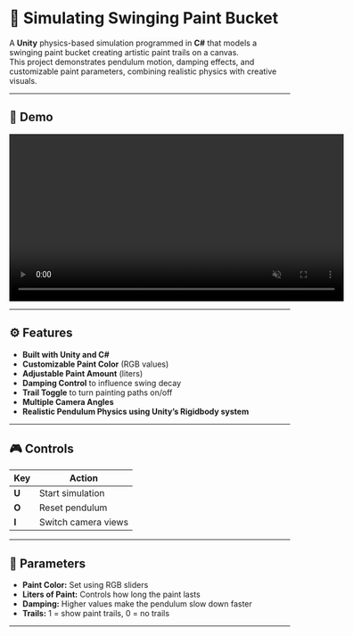 # 🎨 Simulating Swinging Paint Bucket

A **Unity** physics-based simulation programmed in **C#** that models a swinging paint bucket creating artistic paint trails on a canvas.  
This project demonstrates pendulum motion, damping effects, and customizable paint parameters, combining realistic physics with creative visuals.

---

## 📸 Demo

<video src="https://github.com/Ahmed-AlTahan/Simulating-Swinging-Paint-Bucket/blob/main/Demo.mp4" controls autoplay loop muted width="600"></video>

---

## ⚙ Features

- **Built with Unity and C#**
- **Customizable Paint Color** (RGB values)
- **Adjustable Paint Amount** (liters)
- **Damping Control** to influence swing decay
- **Trail Toggle** to turn painting paths on/off
- **Multiple Camera Angles**
- **Realistic Pendulum Physics using Unity’s Rigidbody system**

---

## 🎮 Controls

| Key   | Action              |
| ----- | ------------------- |
| **U** | Start simulation    |
| **O** | Reset pendulum      |
| **I** | Switch camera views |

---

## 🧩 Parameters

- **Paint Color:** Set using RGB sliders
- **Liters of Paint:** Controls how long the paint lasts
- **Damping:** Higher values make the pendulum slow down faster
- **Trails:** 1 = show paint trails, 0 = no trails

---
